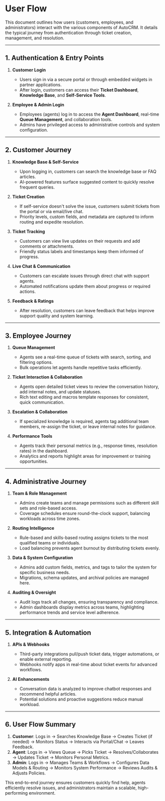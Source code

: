 # User Flow

This document outlines how users (customers, employees, and administrators) interact with the various components of AutoCRM. It details the typical journey from authentication through ticket creation, management, and resolution.

---

## 1. Authentication & Entry Points

1. **Customer Login**
   - Users sign in via a secure portal or through embedded widgets in partner applications.
   - After login, customers can access their **Ticket Dashboard**, **Knowledge Base**, and **Self-Service Tools**.

2. **Employee & Admin Login**
   - Employees (agents) log in to access the **Agent Dashboard**, real-time **Queue Management**, and collaboration tools.
   - Admins have privileged access to administrative controls and system configuration.

---

## 2. Customer Journey

1. **Knowledge Base & Self-Service**
   - Upon logging in, customers can search the knowledge base or FAQ articles.
   - AI-powered features surface suggested content to quickly resolve frequent queries.

2. **Ticket Creation**
   - If self-service doesn't solve the issue, customers submit tickets from the portal or via email/live chat.
   - Priority levels, custom fields, and metadata are captured to inform routing and expedite resolution.

3. **Ticket Tracking**
   - Customers can view live updates on their requests and add comments or attachments.
   - Friendly status labels and timestamps keep them informed of progress.

4. **Live Chat & Communication**
   - Customers can escalate issues through direct chat with support agents.
   - Automated notifications update them about progress or required actions.

5. **Feedback & Ratings**
   - After resolution, customers can leave feedback that helps improve support quality and system learning.

---

## 3. Employee Journey

1. **Queue Management**
   - Agents see a real-time queue of tickets with search, sorting, and filtering options.
   - Bulk operations let agents handle repetitive tasks efficiently.

2. **Ticket Interaction & Collaboration**
   - Agents open detailed ticket views to review the conversation history, add internal notes, and update statuses.
   - Rich text editing and macros template responses for consistent, quick communication.

3. **Escalation & Collaboration**
   - If specialized knowledge is required, agents tag additional team members, re-assign the ticket, or leave internal notes for guidance.

4. **Performance Tools**
   - Agents track their personal metrics (e.g., response times, resolution rates) in the dashboard.
   - Analytics and reports highlight areas for improvement or training opportunities.

---

## 4. Administrative Journey

1. **Team & Role Management**
   - Admins create teams and manage permissions such as different skill sets and role-based access.
   - Coverage schedules ensure round-the-clock support, balancing workloads across time zones.

2. **Routing Intelligence**
   - Rule-based and skills-based routing assigns tickets to the most qualified teams or individuals.
   - Load balancing prevents agent burnout by distributing tickets evenly.

3. **Data & System Configuration**
   - Admins add custom fields, metrics, and tags to tailor the system for specific business needs.
   - Migrations, schema updates, and archival policies are managed here.

4. **Auditing & Oversight**
   - Audit logs track all changes, ensuring transparency and compliance.
   - Admin dashboards display metrics across teams, highlighting performance trends and service level adherence.

---

## 5. Integration & Automation

1. **APIs & Webhooks**
   - Third-party integrations pull/push ticket data, trigger automations, or enable external reporting.
   - Webhooks notify apps in real-time about ticket events for advanced workflows.

2. **AI Enhancements**
   - Conversation data is analyzed to improve chatbot responses and recommend helpful articles.
   - Potential solutions and proactive suggestions reduce manual workload.

---

## 6. User Flow Summary

1. **Customer**: Logs in → Searches Knowledge Base → Creates Ticket (if needed) → Monitors Status → Interacts via Portal/Chat → Leaves Feedback.
2. **Agent**: Logs in → Views Queue → Picks Ticket → Resolves/Collaborates → Updates Ticket → Monitors Personal Metrics.
3. **Admin**: Logs in → Manages Teams & Workflows → Configures Data Models & Routing → Monitors System Performance → Reviews Audits & Adjusts Policies.

This end-to-end journey ensures customers quickly find help, agents efficiently resolve issues, and administrators maintain a scalable, high-performing environment. 